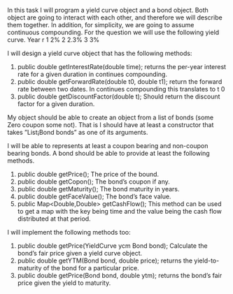 In this task I will program a yield curve object and a bond object. Both object are going to interact with each other, and therefore we will describe them together. In addition, for simplicity, we are going to assume continuous compounding. For the question we will use the following yield curve.
Year r
1 2% 2 2.3% 3 3%

I will design a yield curve object that has the following methods:
1. public double getInterestRate(double time); returns the per-year interest rate for a given duration in continues compounding.
2. public double getForwardRate(double t0, double t1); return the forward rate between two dates. In continues compounding this translates to t 0
3. public double getDiscountFactor(double t); Should return the discount factor for a given duration.

My object should be able to create an object from a list of bonds (some Zero coupon some not). That is I should have at least a constructor that takes ”List¡Bond bonds” as one of its arguments.

I will be able to represents at least a coupon bearing and non-coupon bearing bonds. A bond should be able to provide at least the following methods.

1. public double getPrice(); The price of the bound.
2. public double getCopon(); The bond’s coupon if any.
3. public double getMaturity(); The bond maturity in years.
4. public double getFaceValue(); The bond’s face value.
5. public Map<Double,Double> getCashFlow(); This method can be used to get a map with the key being time and the value being the cash flow distributed at that period.

I will implement the following methods too:
1. public double getPrice(YieldCurve ycm Bond bond); Calculate the bond’s fair price given a yield curve object.
2. public double getYTM(Bond bond, double price); returns the yield-to-maturity of the bond for a particular price.
3. public double getPrice(Bond bond, double ytm); returns the bond’s fair price given the yield to maturity.
